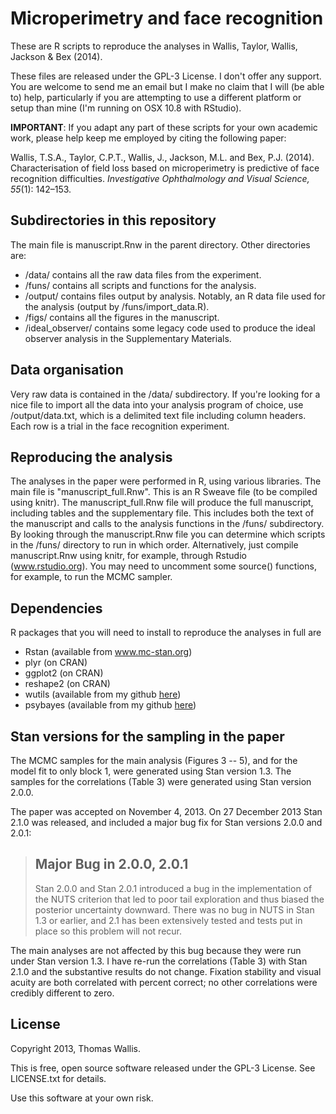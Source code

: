 Microperimetry and face recognition
======

These are R scripts to reproduce the analyses in Wallis, Taylor, Wallis, Jackson & Bex (2014).

These files are released under the GPL-3 License. I don't offer any support. You are welcome to send me an email but I make no claim that I will (be able to) help, particularly if you are attempting to use a different platform or setup than mine (I'm running on OSX 10.8 with RStudio).

**IMPORTANT**: If you adapt any part of these scripts for your own academic work, please help keep me employed by citing the following paper:

Wallis, T.S.A., Taylor, C.P.T., Wallis, J., Jackson, M.L. and Bex, P.J. (2014). Characterisation of field loss based on microperimetry is predictive of face recognition difficulties. _Investigative Ophthalmology and Visual Science, 55_(1): 142–153.

Subdirectories in this repository
-----------------
The main file is manuscript.Rnw in the parent directory.
Other directories are:
  * /data/ contains all the raw data files from the experiment.
  * /funs/ contains all scripts and functions for the analysis.
  * /output/ contains files output by analysis. Notably, an R data file used for the analysis (output by /funs/import\_data.R).
  * /figs/ contains all the figures in the manuscript.
  * /ideal\_observer/ contains some legacy code used to produce the ideal observer analysis in the Supplementary Materials.


Data organisation
-----------------
Very raw data is contained in the /data/ subdirectory. If you're looking for a nice file to import all the data into your analysis program of choice, use /output/data.txt, which is a delimited text file including column headers. Each row is a trial in the face recognition experiment.

Reproducing the analysis
-----------------
The analyses in the paper were performed in R, using various libraries.
The main file is "manuscript\_full.Rnw". This is an R Sweave file (to be compiled using
knitr).
The manuscript\_full.Rnw file will produce the full manuscript, including tables and the supplementary file.
This includes both the text of the manuscript and calls to the analysis functions
in the /funs/ subdirectory.
By looking through the manuscript.Rnw file you can determine which scripts in the
/funs/ directory to run in which order.
Alternatively, just compile manuscript.Rnw using knitr, for example, through Rstudio (www.rstudio.org).
You may need to uncomment some source() functions, for example, to run the MCMC sampler.

Dependencies
-----------------
R packages that you will need to install to reproduce the analyses in full are
  * Rstan (available from www.mc-stan.org)
  * plyr (on CRAN)
  * ggplot2 (on CRAN)
  * reshape2 (on CRAN)
  * wutils (available from my github [here](https://github.com/tomwallis/wutils))
  * psybayes (available from my github [here](https://github.com/tomwallis/psybayes))


Stan versions for the sampling in the paper
-----------------

The MCMC samples for the main analysis (Figures 3 -- 5), and for the model fit to only block 1, were generated using Stan version 1.3. The samples for the correlations (Table 3) were generated using Stan version 2.0.0.

The paper was accepted on November 4, 2013. On 27 December 2013 Stan 2.1.0 was released, and included a major bug fix for Stan versions 2.0.0 and 2.0.1:

> Major Bug in 2.0.0, 2.0.1
> ------------------------------
> Stan 2.0.0 and Stan 2.0.1 introduced a bug in the implementation
> of the NUTS criterion that led to poor tail exploration and
> thus biased the posterior uncertainty downward.  There was no
> bug in NUTS in Stan 1.3 or earlier, and 2.1 has been extensively tested
> and tests put in place so this problem will not recur.

The main analyses are not affected by this bug because they were run under Stan version 1.3. I have re-run the correlations (Table 3) with Stan 2.1.0 and the substantive results do not change. Fixation stability and visual acuity are both correlated with percent correct; no other correlations were credibly different to zero.

License
-----------------
Copyright 2013, Thomas Wallis.

This is free, open source software released under the GPL-3 License. See LICENSE.txt for details.

Use this software at your own risk.
